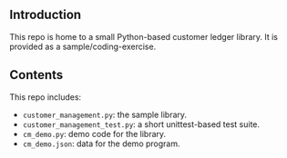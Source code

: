 ## Introduction ##

This repo is home to a small Python-based customer ledger library. It
is provided as a sample/coding-exercise.

## Contents ##

This repo includes:

 - `customer_management.py`: the sample library.
 - `customer_management_test.py`: a short unittest-based test suite.
 - `cm_demo.py`: demo code for the library.
 - `cm_demo.json`: data for the demo program.

